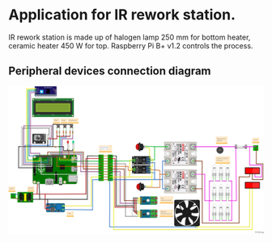 # Application for IR rework station.

IR rework station is made up of halogen lamp 250 mm for bottom heater, ceramic heater 450 W for top. Raspberry Pi B+ v1.2 controls the process.
## Peripheral devices connection diagram


![wiring](https://github.com/barmenski/ir-station-hw/raw/main/assets/ir-station_Sketch.png)
